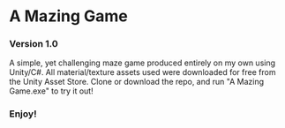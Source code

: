 # A Mazing Game
### Version 1.0

A simple, yet challenging maze game produced entirely on my own using Unity/C#. All material/texture assets used were downloaded for free from the Unity Asset Store. Clone or download the repo, and run "A Mazing Game.exe" to try it out!

### Enjoy!
